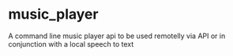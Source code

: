 # music_player
A command line music player api to be used remotelly via API or in conjunction with a local speech to text 
